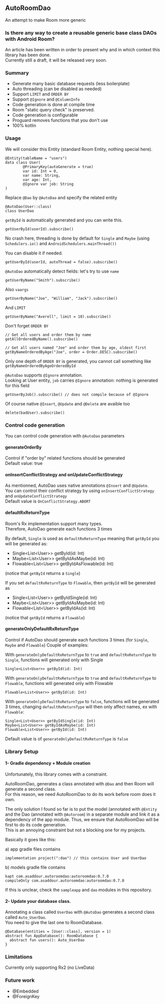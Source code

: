 ## AutoRoomDao
An attempt to make Room more generic

### Is there any way to create a reusable generic base class DAOs with Android Room?
An article has been written in order to present why and in which context this library has been done.  
Currently still a draft, it will be released very soon. 

### Summary 
- Generate many basic database requests (less boilerplate)
- Auto threading (can be disabled as needed)
- Support `LIMIT` and `ORDER BY`
- Support `@Ignore` and `@ColumnInfo` 
- Code generation is done at compile time
- Room "static query check" is preserved.
- Code generation is configurable
- Proguard removes functions that you don't use
- 100% kotlin

### Usage
We will consider this Entity (standard Room Entity, nothing special here).

```
@Entity(tableName = "users")
data class User(
        @PrimaryKey(autoGenerate = true)
        var id: Int = 0,
        var name: String,
        var age: Int,
        @Ignore var job: String
)
```

Replace `@Dao` by `@AutoDao` and specify the related entity
```
@AutoDao(User::class)
class UserDao
```

`getById` is automatically generated and you can write this.

```
getUserById(userId).subscribe()
```

No crash here, threading is done by default for `Single` and `Maybe` (using `Schedulers.io()` and `AndroidSchedulers.mainThread())`  

You can disable it if needed.

```
getUserById(userId, autoThread = false).subscribe()
```
 
`@AutoDao` automatically detect fields: let's try to use `name`  
```
getUserByName("Smith").subscribe()
```

Also `vaargs`
```
getUserByName("Joe", "William", "Jack").subscribe()
```

And `LIMIT`
```
getUserByName("Averell", limit = 10).subscribe()
```

Don't forget `ORDER BY`  

```
// Get all users and order them by name
getAllOrderedByName().subscribe()
  
// Get all users named "Joe" and order them by age, oldest first
getByNameOrderedByAge("Joe", order = Order.DESC).subscribe()
```

Only one depth of `ORDER BY` is generated, you cannot call something like `getByNameOrderedByAgeOrderedById`  

`@AutoDao` supports `@Ignore` annotation.  
Looking at User entity, `job` carries `@Ignore` annotation:  nothing is generated for this field  

```
getUserByJob().subscribe() // does not compile because of @Ignore
```

Of course native `@Insert`, `@Update` and `@Delete` are avaible too
```
delete(badUser).subscribe()
```

### Control code generation
You can control code generation with `@AutoDao` parameters
 
#### generateOrderBy
Control if "order by" related functions should be generated  
Default value: true

#### onInsertConflictStrategy and onUpdateConflictStrategy

As mentionned, AutoDao uses native annotations `@Insert` and `@Update`.  
You can control their conflict strategy by using `onInsertConflictStrategy` and `onUpdateConflictStrategy`  
Default value is `OnConflictStrategy.ABORT`


#### defaultRxReturnType
Room's Rx implementation support many types.  
Therefore, AutoDao generate each functions 3 times  

By default, `Single` is used as `defaultRxReturnType` meaning that `getById` you will be generated as: 
- Single\<List\<User>> getById(id: Int)
- Maybe\<List\<User>> getByIdAsMaybe(id: Int)
- Flowable\<List\<User>> getByIdAsFlowable(id: Int)  

(notice that `getById` returns a `Single`)
  
If you set `defaultRxReturnType` to `Flowable`, then `getById` will be generated as
- Single\<List\<User>> getByIdSingle(id: Int)
- Maybe\<List\<User>> getByIdAsMaybe(id: Int)
- Flowable\<List\<User>> getByIdAs(id: Int) 

(notice that `getById` returns a `Flowable`)

   
#### generateOnlyDefaultRxReturnType

Control if AutoDao should generate each functions 3 times (for `Single`, `Maybe` and `Flowable`)
Couple of examples:

With `generateOnlyDefaultRxReturnType` to `true` and `defaultRxReturnType` to `Single`, functions will generated only with Single
```
Single<List<User>> getById(id: Int)
```
 
With `generateOnlyDefaultRxReturnType` to `true` and `defaultRxReturnType` to `Flowable`, functions will generated only with Flowable
```
Flowable<List<User>> getById(id: Int)
```

With `generateOnlyDefaultRxReturnType` to `false`, functions will be generated 3 times, changing `defaultRxReturnType` will then only affect names, ex with `Flowable`:
```
Single<List<User>> getByIdSingle(id: Int)
Maybe<List<User>> getByIdAsMaybe(id: Int)
Flowable<List<User>> getById(id: Int)
``` 

Default value is of `generateOnlyDefaultRxReturnType` is `false`



### Library Setup

#### 1- Gradle dependency + Module creation

Unfortunately, this library comes with a constraint.  

AutoRoomDao, generates a class annotated with `@Dao` and then Room will generate a second class.  
For this reason, we need AutoRoomDao to do its work before room does it own.  

The only solution I found so far is to put the model (annotated with `@Entity` and the Dao (annotated with `@Autoroom`) in a separate module and link it as a dependency of the app module. Thus, we ensure that AutoRoomDao will be first to do its code generation.  
This is an annoying constraint but not a blocking one for my projects.  

Basically it goes like this:  

a) app gradle files contains 
```
implementation project(":dao") // this contains User and UserDao
```  

b) models gradle file contains  
```
kapt com.asaddour.autoroomdao:autoroomdao:0.7.0
compileOnly com.asaddour.autoroomdao:autoroomdao:0.7.0
```

If this is unclear, check the `sampleapp` and `dao` modules in this repository.

#### 2- Update your database class.

Annotating a class called `UserDao` with `@AutoDao` generates a second class called `Auto_UserDao`.  
You need to give the last one to RoomDatabase.
```
@Database(entities = [User::class], version = 1)
abstract fun AppDatabase(): RoomDatabase {
  abstract fun users(): Auto_UserDao
}
```

### Limitations
Currently only supporting Rx2 (no LiveData)

### Future work
- @Embedded
- @ForeignKey